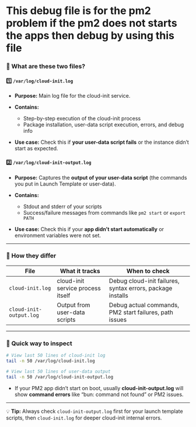 # This debug file is for the pm2 problem if the pm2 does not starts the apps then debug by using this file

### 🧩 What are these two files?

#### 1️⃣ `/var/log/cloud-init.log`

* **Purpose:** Main log file for the cloud-init service.
* **Contains:**

  * Step-by-step execution of the cloud-init process
  * Package installation, user-data script execution, errors, and debug info
* **Use case:** Check this if **your user-data script fails** or the instance didn’t start as expected.

#### 2️⃣ `/var/log/cloud-init-output.log`

* **Purpose:** Captures the **output of your user-data script** (the commands you put in Launch Template or user-data).
* **Contains:**

  * Stdout and stderr of your scripts
  * Success/failure messages from commands like `pm2 start` or `export PATH`
* **Use case:** Check this if your **app didn’t start automatically** or environment variables were not set.

---

### 🔹 How they differ

| File                    | What it tracks                    | When to check                                              |
| ----------------------- | --------------------------------- | ---------------------------------------------------------- |
| `cloud-init.log`        | cloud-init service process itself | Debug cloud-init failures, syntax errors, package installs |
| `cloud-init-output.log` | Output from user-data scripts     | Debug actual commands, PM2 start failures, path issues     |

---

### 🔹 Quick way to inspect

```bash
# View last 50 lines of cloud-init log
tail -n 50 /var/log/cloud-init.log

# View last 50 lines of user-data output
tail -n 50 /var/log/cloud-init-output.log
```

* If your PM2 app didn’t start on boot, usually **cloud-init-output.log** will show **command errors** like “bun: command not found” or PM2 issues.

---

💡 **Tip:** Always check `cloud-init-output.log` first for your launch template scripts, then `cloud-init.log` for deeper cloud-init internal errors.
